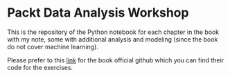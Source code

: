 # Packt Data Analysis Workshop
This is the repository of the Python notebook for each chapter in the book with my note, some with additional analysis and modeling (since the book do not cover machine learning).

Please prefer to this [link](https://github.com/PacktWorkshops/The-Data-Analysis-Workshop/tree/master) for the book official github which you can find their code for the exercises. 
